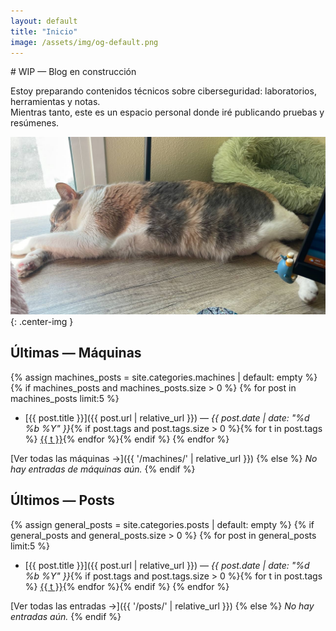 ```yaml
---
layout: default
title: "Inicio"
image: /assets/img/og-default.png
---
```


<section class="intro" markdown="1">
# WIP — Blog en construcción

Estoy preparando contenidos técnicos sobre ciberseguridad: laboratorios, herramientas y notas.  
Mientras tanto, este es un espacio personal donde iré publicando pruebas y resúmenes.

![Michi descansando](/assets/img/Michi1.jpg){: .center-img }
</section>

<section class="home-section" markdown="1">

## Últimas — Máquinas
{% assign machines_posts = site.categories.machines | default: empty %}
{% if machines_posts and machines_posts.size > 0 %}
{% for post in machines_posts limit:5 %}
- [{{ post.title }}]({{ post.url | relative_url }}) — _{{ post.date | date: "%d %b %Y" }}_{% if post.tags and post.tags.size > 0 %}{% for t in post.tags %} <span class="tag-badge"><a href="{{ t | slugify | prepend: '/tags/' | append: '/' | relative_url }}">{{ t }}</a></span>{% endfor %}{% endif %}
{% endfor %}

[Ver todas las máquinas →]({{ '/machines/' | relative_url }})
{% else %}
_No hay entradas de máquinas aún._
{% endif %}

</section>

<section class="home-section" markdown="1">

## Últimos — Posts
{% assign general_posts = site.categories.posts | default: empty %}
{% if general_posts and general_posts.size > 0 %}
{% for post in general_posts limit:5 %}
- [{{ post.title }}]({{ post.url | relative_url }}) — _{{ post.date | date: "%d %b %Y" }}_{% if post.tags and post.tags.size > 0 %}{% for t in post.tags %} <span class="tag-badge"><a href="{{ t | slugify | prepend: '/tags/' | append: '/' | relative_url }}">{{ t }}</a></span>{% endfor %}{% endif %}
{% endfor %}

[Ver todas las entradas →]({{ '/posts/' | relative_url }})
{% else %}
_No hay entradas aún._
{% endif %}

</section>
